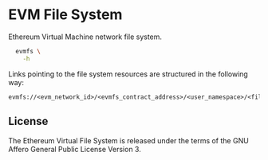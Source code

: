 # EVM File System

Ethereum Virtual Machine network file system.

```bash
  evmfs \
    -h
```

Links pointing to the file system resources are structured in the following way:

```
evmfs://<evm_network_id>/<evmfs_contract_address>/<user_namespace>/<file_hash>
```

## License

The Ethereum Virtual File System is released under the terms of the
GNU Affero General Public License Version 3.
